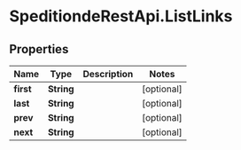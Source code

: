 # SpeditiondeRestApi.ListLinks

## Properties
Name | Type | Description | Notes
------------ | ------------- | ------------- | -------------
**first** | **String** |  | [optional] 
**last** | **String** |  | [optional] 
**prev** | **String** |  | [optional] 
**next** | **String** |  | [optional] 
